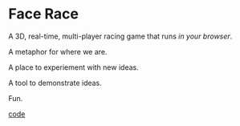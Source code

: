 Face Race
=========

A 3D, real-time, multi-player racing game that runs *in your browser*.

A metaphor for where we are.

A place to experiement with new ideas.

A tool to demonstrate ideas.

Fun.

[code](https://github.com/blakelapierre/facerace)